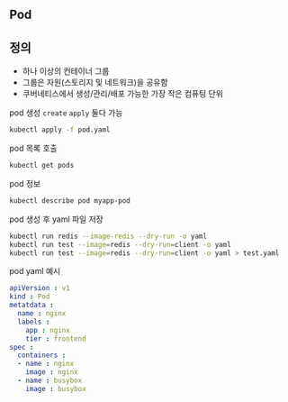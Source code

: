 ## Pod
## 정의
- 하나 이상의 컨테이너 그룹
- 그룹은 자원(스토리지 및 네트워크)을 공유함
- 쿠버네티스에서 생성/관리/배포 가능한 가장 작은 컴퓨팅 단위
  
pod 생성 `create`  `apply` 둘다 가능
```bash
kubectl apply -f pod.yaml
```

pod 목록 호출
```bash
kubectl get pods
```

pod 정보
```bash
kubectl describe pod myapp-pod
```

pod 생성 후 yaml 파일 저장
```bash
kubectl run redis --image-redis --dry-run -o yaml
kubectl run test --image=redis --dry-run=client -o yaml
kubectl run test --image=redis --dry-run=client -o yaml > test.yaml
```

pod yaml 예시
```yaml
apiVersion : v1
kind : Pod
metatdata :
  name : nginx
  labels :
    app : nginx
    tier : frontend
spec :
  containers :
  - name : nginx
    image : nginx
  - name : busybox
    image : busybox
```
